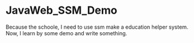 # JavaWeb_SSM_Demo
Because the schoole, I need to use ssm make a education helper system. Now, I learn by some demo and write something.
